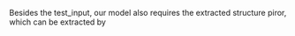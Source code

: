 Besides the test_input, our model also requires the extracted structure piror, which can be extracted by
